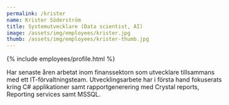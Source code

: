 ```yaml
---
permalink: /krister
name: Krister Söderström
title: Systemutvecklare (Data scientist, AI)
image: /assets/img/employees/krister.jpg
thumb: /assets/img/employees/krister-thumb.jpg
---
```

{% include employees/profile.html %}

Har senaste åren arbetat inom finanssektorn som utvecklare tillsammans
med ett IT-förvaltningsteam. Utvecklingsarbete har i första hand fokuserats
kring C# applikationer samt rapportgenerering med Crystal reports, Reporting
services samt MSSQL.
